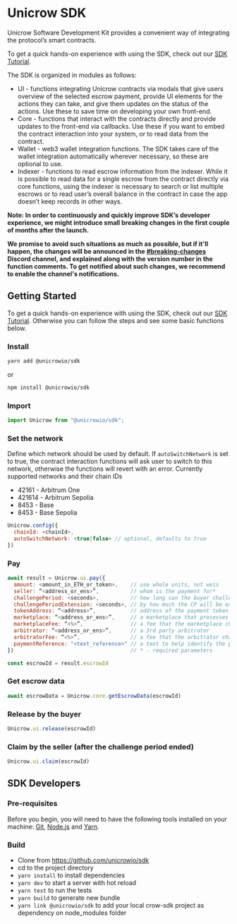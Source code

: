 # Unicrow SDK

Unicrow Software Development Kit provides a convenient way of integrating the protocol’s smart contracts.

To get a quick hands-on experience with using the SDK, check out our [SDK Tutorial](https://github.com/unicrowio/sdk-tutorial).

The SDK is organized in modules as follows:

- UI - functions integrating Unicrow contracts via modals that give users overview of the selected escrow payment, provide UI elements for the actions they can take, and give them updates on the status of the actions. Use these to save time on developing your own front-end.
- Core - functions that interact with the contracts directly and provide updates to the front-end via callbacks. Use these if you want to embed the contract interaction into your system, or to read data from the contract.
- Wallet - web3 wallet integration functions. The SDK takes care of the wallet integration automatically wherever necessary, so these are optional to use.
- Indexer - functions to read escrow information from the indexer. While it is possible to read data for a single escrow from the contract directly via core functions, using the indexer is necessary to search or list multiple escrows or to read user’s overall balance in the contract in case the app doesn’t keep records in other ways.

**Note: In order to continuously and quickly improve SDK’s developer experience, we might introduce small breaking changes in the first couple of months after the launch.**

**We promise to avoid such situations as much as possible, but if it'll happen, the changes will be announced in the [#breaking-changes](https://discord.gg/6vnHwuKmwS) Discord channel, and explained along with the version number in the function comments. To get notified about such changes, we recommend to enable the channel's notifications.**

## Getting Started

To get a quick hands-on experience with using the SDK, check out our [SDK Tutorial](https://github.com/unicrowio/sdk-tutorial). Otherwise you can follow the steps and see some basic functions below.

### Install

```bash
yarn add @unicrowio/sdk
```

or

```bash
npm install @unicrowio/sdk
```

### Import

```js
import Unicrow from "@unicrowio/sdk";
```

### Set the network

Define which network should be used by default. If `autoSwitchNetwork` is set to true, the contract interaction
functions will ask user to switch to this network, otherwise the functions will revert with an error.
Currently supported networks and their chain IDs
- 42161 - Arbitrum One
- 421614 - Arbitrum Sepolia
- 8453 - Base
- 8453 - Base Sepolia

```js
Unicrow.config({
  chainId: <chainId>,
  autoSwitchNetwork: <true|false> // optional, defaults to true
})
```

### Pay

```js
await result = Unicrow.ui.pay({
  amount: <amount_in_ETH_or_token>,    // use whole units, not weis
  seller: “<address_or_ens>”,          // whom is the payment for*
  challengePeriod: <seconds>,          // how long can the buyer challenge*
  challengePeriodExtension: <seconds>, // by how much the CP will be extended after a challenge
  tokenAddress: “<address>”,           // address of the payment token (null for ETH)
  marketplace: “<address_or_ens>”,     // a marketplace that processes the payment
  marketplaceFee: “<%>”,               // a fee that the marketplace charges
  arbitrator: “<address_or_ens>”,      // a 3rd party arbitrator
  arbitratorFee: “<%>”,                // a fee that the arbitrator charges
  paymentReference: "<text_reference>" // a text to help identify the payment (e.g. order ID)
})                                     // * - required parameters

const escrowId = result.escrowId
```

### Get escrow data

```js
await escrowData = Unicrow.core.getEscrowData(escrowId)
```

### Release by the buyer

```js
Unicrow.ui.release(escrowId)
```

### Claim by the seller (after the challenge period ended)

```js
Unicrow.ui.claim(escrowId)
```

## SDK Developers

### Pre-requisites

Before you begin, you will need to have the following tools installed on your machine: [Git](https://git-scm.com), [Node.js](https://nodejs.org/en/) and [Yarn](https://yarnpkg.com/).

### Build

- Clone from https://github.com/unicrowio/sdk
- cd to the project directory
- `yarn install` to install dependencies
- `yarn dev` to start a server with hot reload
- `yarn test` to run the tests
- `yarn build` to generate new bundle
- `yarn link @unicrowio/sdk` to add your local crow-sdk project as dependency on node_modules folder
